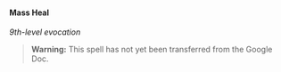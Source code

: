 #### Mass Heal
<!-- markdownlint-disable-next-line no-emphasis-as-heading -->
_9th-level evocation_

> **Warning:**
> This spell has not yet been transferred from the Google Doc.

